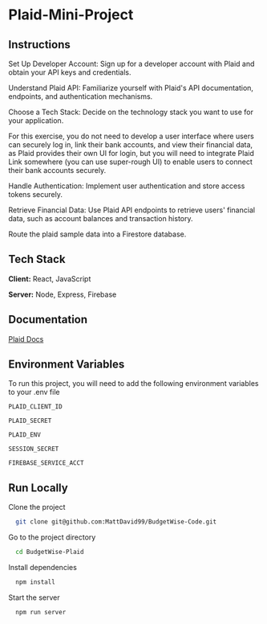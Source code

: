 
# Plaid-Mini-Project




## Instructions

Set Up Developer Account: Sign up for a developer account with Plaid and obtain your API keys and credentials.

Understand Plaid API: Familiarize yourself with Plaid's API documentation, endpoints, and authentication mechanisms.

Choose a Tech Stack: Decide on the technology stack you want to use for your application.

For this exercise, you do not need to develop a user interface where users can securely log in, link their bank accounts, and view their financial data, as Plaid provides their own UI for login, but you will need to integrate Plaid Link somewhere (you can use super-rough UI) to enable users to connect their bank accounts securely.

Handle Authentication: Implement user authentication and store access tokens securely.

Retrieve Financial Data: Use Plaid API endpoints to retrieve users' financial data, such as account balances and transaction history.

Route the plaid sample data into a Firestore database.

## Tech Stack

**Client:** React, JavaScript

**Server:** Node, Express, Firebase


## Documentation

[Plaid Docs](https://plaid.com/docs/)


## Environment Variables

To run this project, you will need to add the following environment variables to your .env file

`PLAID_CLIENT_ID`

`PLAID_SECRET`

`PLAID_ENV`

`SESSION_SECRET`

`FIREBASE_SERVICE_ACCT`




## Run Locally

Clone the project

```bash
  git clone git@github.com:MattDavid99/BudgetWise-Code.git
```

Go to the project directory

```bash
  cd BudgetWise-Plaid
```

Install dependencies

```bash
  npm install
```

Start the server

```bash
  npm run server
```
